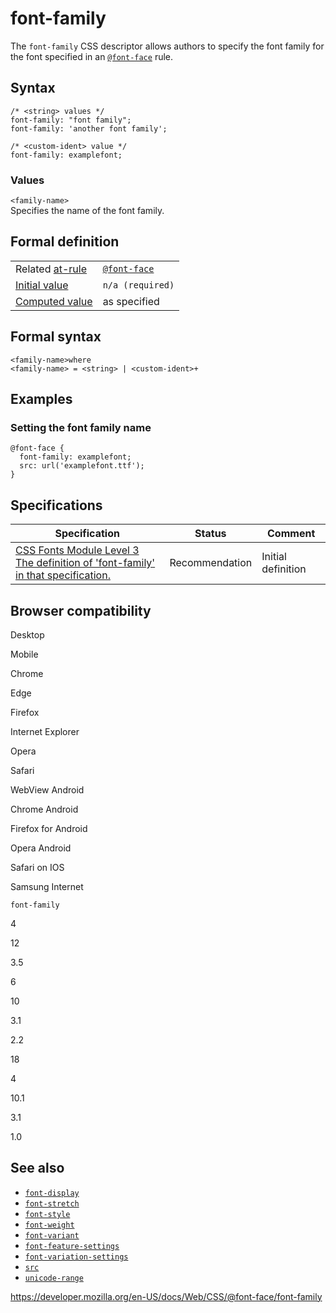 # font-family

The `font-family` CSS descriptor allows authors to specify the font family for the font specified in an [`@font-face`](../@font-face) rule.

## Syntax

    /* <string> values */
    font-family: "font family";
    font-family: 'another font family';

    /* <custom-ident> value */
    font-family: examplefont;

### Values

`<family-name>`  
Specifies the name of the font family.

## Formal definition

<table><tbody><tr class="odd"><td>Related <a href="../at-rule">at-rule</a></td><td><a href="../@font-face"><code>@font-face</code></a></td></tr><tr class="even"><td><a href="../initial_value">Initial value</a></td><td><code>n/a (required)</code></td></tr><tr class="odd"><td><a href="../computed_value">Computed value</a></td><td>as specified</td></tr></tbody></table>

## Formal syntax

    <family-name>where
    <family-name> = <string> | <custom-ident>+

## Examples

### Setting the font family name

    @font-face {
      font-family: examplefont;
      src: url('examplefont.ttf');
    }

## Specifications

<table><thead><tr class="header"><th>Specification</th><th>Status</th><th>Comment</th></tr></thead><tbody><tr class="odd"><td><a href="https://drafts.csswg.org/css-fonts-3/#font-family-desc">CSS Fonts Module Level 3<br />
<span class="small">The definition of 'font-family' in that specification.</span></a></td><td><span class="spec-rec">Recommendation</span></td><td>Initial definition</td></tr></tbody></table>

## Browser compatibility

Desktop

Mobile

Chrome

Edge

Firefox

Internet Explorer

Opera

Safari

WebView Android

Chrome Android

Firefox for Android

Opera Android

Safari on IOS

Samsung Internet

`font-family`

4

12

3.5

6

10

3.1

2.2

18

4

10.1

3.1

1.0

## See also

- [`font-display`](font-display)
- [`font-stretch`](font-stretch)
- [`font-style`](font-style)
- [`font-weight`](font-weight)
- [`font-variant`](font-variant)
- [`font-feature-settings`](../font-feature-settings)
- [`font-variation-settings`](font-variation-settings)
- [`src`](src)
- [`unicode-range`](unicode-range)

<a href="https://developer.mozilla.org/en-US/docs/Web/CSS/@font-face/font-family" class="_attribution-link">https://developer.mozilla.org/en-US/docs/Web/CSS/@font-face/font-family</a>
